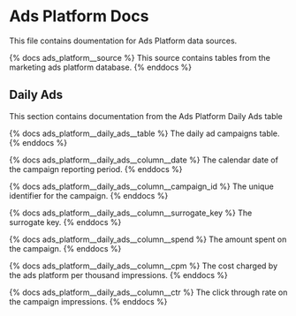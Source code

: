 # Ads Platform Docs
This file contains doumentation for Ads Platform data sources.

{% docs ads_platform__source %}
This source contains tables from the marketing ads platform database.
{% enddocs %}


## Daily Ads
This section contains documentation from the Ads Platform Daily Ads table

{% docs ads_platform__daily_ads__table %}
The daily ad campaigns table.
{% enddocs %}

{% docs ads_platform__daily_ads__column__date %}
The calendar date of the campaign reporting period.
{% enddocs %}

{% docs ads_platform__daily_ads__column__campaign_id %}
The unique identifier for the campaign.
{% enddocs %}

{% docs ads_platform__daily_ads__column__surrogate_key %}
The surrogate key.
{% enddocs %}

{% docs ads_platform__daily_ads__column__spend %}
The amount spent on the campaign.
{% enddocs %}

{% docs ads_platform__daily_ads__column__cpm %}
The cost charged by the ads platform per thousand impressions.
{% enddocs %}

{% docs ads_platform__daily_ads__column__ctr %}
The click through rate on the campaign impressions.
{% enddocs %}